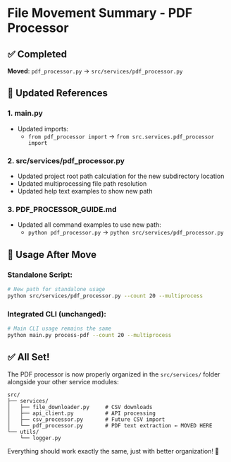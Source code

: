 # File Movement Summary - PDF Processor

## ✅ **Completed**

**Moved**: `pdf_processor.py` → `src/services/pdf_processor.py`

## 🔄 **Updated References**

### **1. main.py**
- Updated imports:
  - `from pdf_processor import` → `from src.services.pdf_processor import`

### **2. src/services/pdf_processor.py**
- Updated project root path calculation for the new subdirectory location
- Updated multiprocessing file path resolution
- Updated help text examples to show new path

### **3. PDF_PROCESSOR_GUIDE.md**
- Updated all command examples to use new path:
  - `python pdf_processor.py` → `python src/services/pdf_processor.py`

## 🚀 **Usage After Move**

### **Standalone Script**:
```bash
# New path for standalone usage
python src/services/pdf_processor.py --count 20 --multiprocess
```

### **Integrated CLI** (unchanged):
```bash
# Main CLI usage remains the same
python main.py process-pdf --count 20 --multiprocess
```

## ✅ **All Set!**

The PDF processor is now properly organized in the `src/services/` folder alongside your other service modules:

```
src/
├── services/
│   ├── file_downloader.py     # CSV downloads
│   ├── api_client.py          # API processing  
│   ├── csv_processor.py       # Future CSV import
│   └── pdf_processor.py       # PDF text extraction ← MOVED HERE
└── utils/
    └── logger.py
```

Everything should work exactly the same, just with better organization! 🎉
